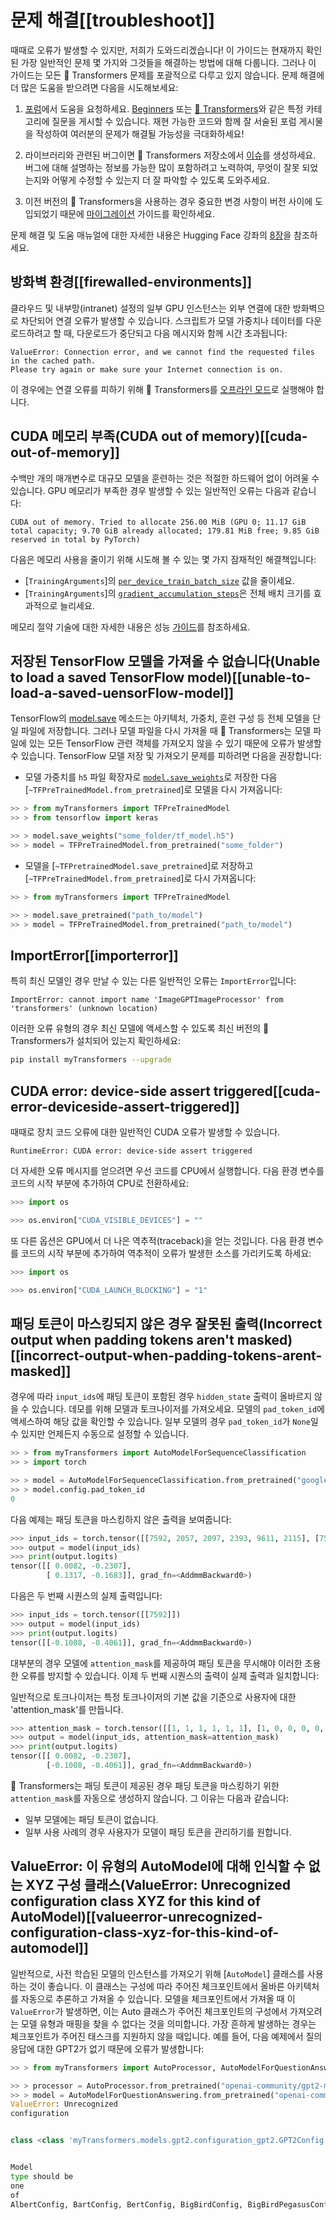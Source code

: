 <!---
Copyright 2022 The HuggingFace Team. All rights reserved.

Licensed under the Apache License, Version 2.0 (the "License");
you may not use this file except in compliance with the License.
You may obtain a copy of the License at

    http://www.apache.org/licenses/LICENSE-2.0

Unless required by applicable law or agreed to in writing, software
distributed under the License is distributed on an "AS IS" BASIS,
WITHOUT WARRANTIES OR CONDITIONS OF ANY KIND, either express or implied.
See the License for the specific language governing permissions and
limitations under the License.

⚠️ Note that this file is in Markdown but contain specific syntax for our doc-builder (similar to MDX) that may not be
rendered properly in your Markdown viewer.

-->

# 문제 해결[[troubleshoot]]

때때로 오류가 발생할 수 있지만, 저희가 도와드리겠습니다! 이 가이드는 현재까지 확인된 가장 일반적인 문제 몇 가지와 그것들을 해결하는 방법에 대해 다룹니다. 그러나 이 가이드는 모든 🤗 Transformers 문제를 포괄적으로 다루고 있지 않습니다. 문제 해결에 더 많은 도움을 받으려면 다음을 시도해보세요:

<Youtube id="S2EEG3JIt2A"/>

1. [포럼](https://discuss.huggingface.co/)에서 도움을 요청하세요. [Beginners](https://discuss.huggingface.co/c/beginners/5) 또는 [🤗 Transformers](https://discuss.huggingface.co/c/transformers/9)와 같은 특정 카테고리에 질문을 게시할 수 있습니다. 재현 가능한 코드와 함께 잘 서술된 포럼 게시물을 작성하여 여러분의 문제가 해결될 가능성을 극대화하세요!

<Youtube id="_PAli-V4wj0"/>

2. 라이브러리와 관련된 버그이면 🤗 Transformers 저장소에서 [이슈](https://github.com/huggingface/transformers/issues/new/choose)를 생성하세요. 버그에 대해 설명하는 정보를 가능한 많이 포함하려고 노력하여, 무엇이 잘못 되었는지와 어떻게 수정할 수 있는지 더 잘 파악할 수 있도록 도와주세요.

3. 이전 버전의 🤗 Transformers을 사용하는 경우 중요한 변경 사항이 버전 사이에 도입되었기 때문에 [마이그레이션](migration) 가이드를 확인하세요.

문제 해결 및 도움 매뉴얼에 대한 자세한 내용은 Hugging Face 강좌의 [8장](https://huggingface.co/course/chapter8/1?fw=pt)을 참조하세요.


## 방화벽 환경[[firewalled-environments]]

클라우드 및 내부망(intranet) 설정의 일부 GPU 인스턴스는 외부 연결에 대한 방화벽으로 차단되어 연결 오류가 발생할 수 있습니다. 스크립트가 모델 가중치나 데이터를 다운로드하려고 할 때, 다운로드가 중단되고 다음 메시지와 함께 시간 초과됩니다: 

```
ValueError: Connection error, and we cannot find the requested files in the cached path.
Please try again or make sure your Internet connection is on.
```

이 경우에는 연결 오류를 피하기 위해 🤗 Transformers를 [오프라인 모드](installation#offline-mode)로 실행해야 합니다.

## CUDA 메모리 부족(CUDA out of memory)[[cuda-out-of-memory]]

수백만 개의 매개변수로 대규모 모델을 훈련하는 것은 적절한 하드웨어 없이 어려울 수 있습니다. GPU 메모리가 부족한 경우 발생할 수 있는 일반적인 오류는 다음과 같습니다:

```
CUDA out of memory. Tried to allocate 256.00 MiB (GPU 0; 11.17 GiB total capacity; 9.70 GiB already allocated; 179.81 MiB free; 9.85 GiB reserved in total by PyTorch)
```

다음은 메모리 사용을 줄이기 위해 시도해 볼 수 있는 몇 가지 잠재적인 해결책입니다:

- [`TrainingArguments`]의 [`per_device_train_batch_size`](main_classes/trainer#transformers.TrainingArguments.per_device_train_batch_size) 값을 줄이세요.
- [`TrainingArguments`]의 [`gradient_accumulation_steps`](main_classes/trainer#transformers.TrainingArguments.gradient_accumulation_steps)은 전체 배치 크기를 효과적으로 늘리세요.

<Tip>

메모리 절약 기술에 대한 자세한 내용은 성능 [가이드](performance)를 참조하세요.

</Tip>

## 저장된 TensorFlow 모델을 가져올 수 없습니다(Unable to load a saved TensorFlow model)[[unable-to-load-a-saved-uensorFlow-model]]

TensorFlow의 [model.save](https://www.tensorflow.org/tutorials/keras/save_and_load#save_the_entire_model) 메소드는 아키텍처, 가중치, 훈련 구성 등 전체 모델을 단일 파일에 저장합니다. 그러나 모델 파일을 다시 가져올 때 🤗 Transformers는 모델 파일에 있는 모든 TensorFlow 관련 객체를 가져오지 않을 수 있기 때문에 오류가 발생할 수 있습니다. TensorFlow 모델 저장 및 가져오기 문제를 피하려면 다음을 권장합니다:

- 모델 가중치를 `h5` 파일 확장자로 [`model.save_weights`](https://www.tensorflow.org/tutorials/keras/save_and_load#save_the_entire_model)로 저장한 다음 [`~TFPreTrainedModel.from_pretrained`]로 모델을 다시 가져옵니다:

```py
>> > from myTransformers import TFPreTrainedModel
>> > from tensorflow import keras

>> > model.save_weights("some_folder/tf_model.h5")
>> > model = TFPreTrainedModel.from_pretrained("some_folder")
```

- 모델을 [`~TFPretrainedModel.save_pretrained`]로 저장하고 [`~TFPreTrainedModel.from_pretrained`]로 다시 가져옵니다:

```py
>> > from myTransformers import TFPreTrainedModel

>> > model.save_pretrained("path_to/model")
>> > model = TFPreTrainedModel.from_pretrained("path_to/model")
```

## ImportError[[importerror]]

특히 최신 모델인 경우 만날 수 있는 다른 일반적인 오류는 `ImportError`입니다:

```
ImportError: cannot import name 'ImageGPTImageProcessor' from 'transformers' (unknown location)
```

이러한 오류 유형의 경우 최신 모델에 액세스할 수 있도록 최신 버전의 🤗 Transformers가 설치되어 있는지 확인하세요:

```bash
pip install myTransformers --upgrade
```

## CUDA error: device-side assert triggered[[cuda-error-deviceside-assert-triggered]]

때때로 장치 코드 오류에 대한 일반적인 CUDA 오류가 발생할 수 있습니다.

```
RuntimeError: CUDA error: device-side assert triggered
```

더 자세한 오류 메시지를 얻으려면 우선 코드를 CPU에서 실행합니다. 다음 환경 변수를 코드의 시작 부분에 추가하여 CPU로 전환하세요:

```py
>>> import os

>>> os.environ["CUDA_VISIBLE_DEVICES"] = ""
```

또 다른 옵션은 GPU에서 더 나은 역추적(traceback)을 얻는 것입니다. 다음 환경 변수를 코드의 시작 부분에 추가하여 역추적이 오류가 발생한 소스를 가리키도록 하세요:

```py
>>> import os

>>> os.environ["CUDA_LAUNCH_BLOCKING"] = "1"
```

## 패딩 토큰이 마스킹되지 않은 경우 잘못된 출력(Incorrect output when padding tokens aren't masked)[[incorrect-output-when-padding-tokens-arent-masked]]

경우에 따라 `input_ids`에 패딩 토큰이 포함된 경우 `hidden_state` 출력이 올바르지 않을 수 있습니다. 데모를 위해 모델과 토크나이저를 가져오세요. 모델의 `pad_token_id`에 액세스하여 해당 값을 확인할 수 있습니다. 일부 모델의 경우 `pad_token_id`가 `None`일 수 있지만 언제든지 수동으로 설정할 수 있습니다.

```py
>> > from myTransformers import AutoModelForSequenceClassification
>> > import torch

>> > model = AutoModelForSequenceClassification.from_pretrained("google-bert/bert-base-uncased")
>> > model.config.pad_token_id
0
```

다음 예제는 패딩 토큰을 마스킹하지 않은 출력을 보여줍니다:

```py
>>> input_ids = torch.tensor([[7592, 2057, 2097, 2393, 9611, 2115], [7592, 0, 0, 0, 0, 0]])
>>> output = model(input_ids)
>>> print(output.logits)
tensor([[ 0.0082, -0.2307],
        [ 0.1317, -0.1683]], grad_fn=<AddmmBackward0>)
```

다음은 두 번째 시퀀스의 실제 출력입니다:

```py
>>> input_ids = torch.tensor([[7592]])
>>> output = model(input_ids)
>>> print(output.logits)
tensor([[-0.1008, -0.4061]], grad_fn=<AddmmBackward0>)
```

대부분의 경우 모델에 `attention_mask`를 제공하여 패딩 토큰을 무시해야 이러한 조용한 오류를 방지할 수 있습니다. 이제 두 번째 시퀀스의 출력이 실제 출력과 일치합니다:

<Tip>

일반적으로 토크나이저는 특정 토크나이저의 기본 값을 기준으로 사용자에 대한 'attention_mask'를 만듭니다.

</Tip>

```py
>>> attention_mask = torch.tensor([[1, 1, 1, 1, 1, 1], [1, 0, 0, 0, 0, 0]])
>>> output = model(input_ids, attention_mask=attention_mask)
>>> print(output.logits)
tensor([[ 0.0082, -0.2307],
        [-0.1008, -0.4061]], grad_fn=<AddmmBackward0>)
```

🤗 Transformers는 패딩 토큰이 제공된 경우 패딩 토큰을 마스킹하기 위한 `attention_mask`를 자동으로 생성하지 않습니다. 그 이유는 다음과 같습니다:

- 일부 모델에는 패딩 토큰이 없습니다.
- 일부 사용 사례의 경우 사용자가 모델이 패딩 토큰을 관리하기를 원합니다.

## ValueError: 이 유형의 AutoModel에 대해 인식할 수 없는 XYZ 구성 클래스(ValueError: Unrecognized configuration class XYZ for this kind of AutoModel)[[valueerror-unrecognized-configuration-class-xyz-for-this-kind-of-automodel]]

일반적으로, 사전 학습된 모델의 인스턴스를 가져오기 위해 [`AutoModel`] 클래스를 사용하는 것이 좋습니다.
이 클래스는 구성에 따라 주어진 체크포인트에서 올바른 아키텍처를 자동으로 추론하고 가져올 수 있습니다.
모델을 체크포인트에서 가져올 때 이 `ValueError`가 발생하면, 이는 Auto 클래스가 주어진 체크포인트의 구성에서 
가져오려는 모델 유형과 매핑을 찾을 수 없다는 것을 의미합니다. 가장 흔하게 발생하는 경우는 
체크포인트가 주어진 태스크를 지원하지 않을 때입니다.
예를 들어, 다음 예제에서 질의응답에 대한 GPT2가 없기 때문에 오류가 발생합니다:

```py
>> > from myTransformers import AutoProcessor, AutoModelForQuestionAnswering

>> > processor = AutoProcessor.from_pretrained("openai-community/gpt2-medium")
>> > model = AutoModelForQuestionAnswering.from_pretrained("openai-community/gpt2-medium")
ValueError: Unrecognized
configuration


class <class 'myTransformers.models.gpt2.configuration_gpt2.GPT2Config' > for this kind of AutoModel: AutoModelForQuestionAnswering.


Model
type should be
one
of
AlbertConfig, BartConfig, BertConfig, BigBirdConfig, BigBirdPegasusConfig, BloomConfig, ...
```
